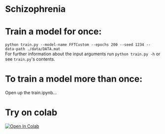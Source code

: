 # Schizophrenia

# Train a model for once:
`python train.py --model-name FFTCustom --epochs 200 --seed 1234 --data-path ./data/DATA.mat`<br/>
For further information about the input arguments run `python train.py -h` or see `train.py`'s contents.

# To train a model more than once:
 Open up the train.ipynb...

# Try on colab

[![Open In Colab](https://colab.research.google.com/assets/colab-badge.svg)](https://colab.research.google.com/github/i1idan/schizophrenia-diagnosis-eeg-signals/blob/main/train.ipynb)


